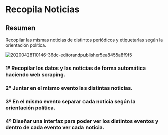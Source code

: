 # Recopila Noticias

## Resumen

Recopilar las mismas noticias de distintos periódicos y etiquetarlas según la orientación política.

![20200428110146-36dc-editorandpublisher5ea8455a8f9f5](https://github.com/luisi73/RecopilaNoticias/assets/77957036/ecb6c3d4-9a27-422e-8a8d-b521f143fa46)

### 1º Recopilar los datos y las noticias de forma automática haciendo web scraping.
### 2º Juntar en el mismo evento las distintas noticias.
### 3º En el mismo evento separar cada noticia según la orientación política.
### 4º Diseñar una interfaz para poder ver los distintos eventos y dentro de cada evento ver cada noticia.
